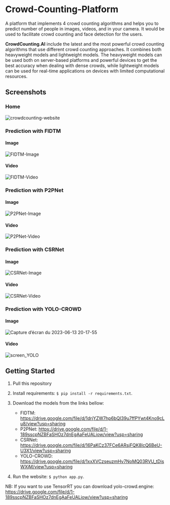 # Crowd-Counting-Platform
A platform that implements 4 crowd counting algorithms and helps you to predict number of people in images, videos, and in your camera. It would be used to facilitate crowd counting and face detection for the users.

**CrowdCounting.AI** include the latest and the most powerful crowd counting algorithms that use different crowd counting approaches. It combines both heavyweight models and lightweight models. The heavyweight models can be used both on server-based platforms and powerful devices to get the best accuracy when dealing with dense crowds, while lightweight
models can be used for real-time applications on devices with limited computational resources.


## Screenshots

### Home
![crowdcounting-website](https://github.com/zaki1003/Crowd-Counting-Platform/assets/65148928/f3f1211a-18c5-4481-9601-bfe0aadadb2d)
### Prediction with FIDTM
#### Image
![FIDTM-Image](https://github.com/zaki1003/Crowd-Counting-Platform/assets/65148928/127eda64-dc7e-4cae-afde-31fedaf9830b)
#### Video
![FIDTM-Video](https://github.com/zaki1003/Crowd-Counting-Platform/assets/65148928/21764cce-c0f5-4a59-bb89-1e1d1acca841)
### Prediction with P2PNet
#### Image
![P2PNet-Image](https://github.com/zaki1003/Crowd-Counting-Platform/assets/65148928/f0329443-9d16-4c56-b28b-e326fb8c6582)
#### Video
![P2PNet-Video](https://github.com/zaki1003/Crowd-Counting-Platform/assets/65148928/4c2f6f6d-98e2-485f-8128-b2b9209f18c2)

### Prediction with CSRNet
#### Image
![CSRNet-Image](https://github.com/zaki1003/Crowd-Counting-Platform/assets/65148928/1390512a-bc3d-480b-baf9-2c157425fb75)
#### Video
![CSRNet-Video](https://github.com/zaki1003/Crowd-Counting-Platform/assets/65148928/43187f37-c35e-48b6-9adc-58ec404e5d70)


### Prediction with YOLO-CROWD
#### Image
![Capture d’écran du 2023-06-13 20-17-55](https://github.com/zaki1003/Crowd-Counting-Platform/assets/65148928/b9bbb1b1-2ddd-4ab1-9b0e-0583c2e4e4b0)
#### Video
![screen_YOLO](https://github.com/zaki1003/Crowd-Counting-Platform/assets/65148928/374ea941-2db9-42d3-9e3a-ecce032c2515)



## Getting Started
1. Pull this repository
2. Install requirements: ` $ pip install -r requirements.txt `.
3. Download the models from the links bellow:
   - FIDTM: https://drive.google.com/file/d/1drjYZW7hp6bQI39u7ffPYwt4Kno9cLu8/view?usp=sharing
   - P2PNet: https://drive.google.com/file/d/1-189sscpNZBFaSHOz7dnEgAaFeUALiow/view?usp=sharing
   - CSRNet: https://drive.google.com/file/d/16PaKCz37FCe6ARsjFQK8lcQ6BeU-U3X1/view?usp=sharing
   - YOLO-CROWD:  https://drive.google.com/file/d/1xxXVCzseuzmHv7NoMQ03RVU_tDisWXjM/view?usp=sharing

    
5. Run the website: ` $ python app.py `.  

 

NB: If you want to use TensorRT you can download yolo-crowd.engine:
   https://drive.google.com/file/d/1-189sscpNZBFaSHOz7dnEgAaFeUALiow/view?usp=sharing



   



